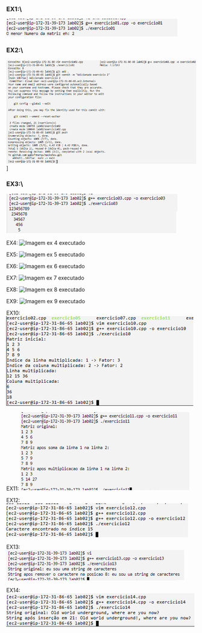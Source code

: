 ### EX1:\
![Imagem ex 1 executado](saidaexc1.png)

### EX2:\
![Imagem ex 2 executado](saidaexc2.png)]

### EX3:\
![Imagem ex 3 executado](saidaexc3.png)

EX4:
![Imagem ex 4 executado](saidaexc4.png)

EX5:
![Imagem ex 5 executado](saidaexc5.png)

EX6:
![Imagem ex 6 executado](saidaexc6.png)

EX7:
![Imagem ex 7 executado](saidaexc7.png)

EX8:
![Imagem ex 8 executado](saidaexc8.png)

EX9:
![Imagem ex 9 executado](saidaexc9.png)

EX10:
![Imagem ex 10 executado](saidaexc10.png)

EX11:
![Imagem ex 11 executado](saidaexc11.png)

EX12:
![Imagem ex 12 executado](saidaexc12.png)

EX13:
![Imagem ex 13 executado](saidaexc13.png)

EX14:
![Imagem ex 14 executado](saidaexc14.png)
